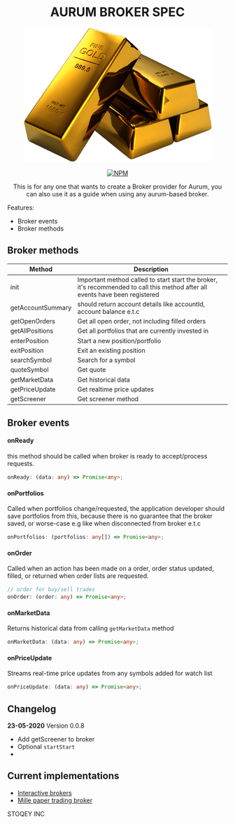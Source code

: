 <h1 align="center">AURUM BROKER SPEC</h1>

<p align="center">
<img src="./docs/gold_.png"></img>
</p>

<p align="center">
<a href="https://www.npmjs.com/package/@stoqey/aurum-broker-spec">
<img alt="NPM" src="https://img.shields.io/npm/dt/@stoqey/aurum-broker-spec.svg"></img>
</a>

</p>

 


<p align="center">
This is for any one that wants to create a Broker provider for Aurum, you can also use it as a guide when using any aurum-based broker.
</p>

Features:
- Broker events
- Broker methods

## Broker methods

| Method            | Description                                                                                                                   |
| ----------------- | ----------------------------------------------------------------------------------------------------------------------------- |
| init              | Important method called to start start the broker, it's recommended to call this method after all events have been registered |
| getAccountSummary | should return account details like accountId, account balance e.t.c                                                           |
| getOpenOrders     | Get all open order, not including  filled orders                                                                              |
| getAllPositions   | Get all portfolios that are currently invested in                                                                             |
| enterPosition     | Start a new position/portfolio                                                                                                |
| exitPosition      | Exit an existing position                                                                                                     |
| searchSymbol      | Search for a symbol                                                                                                           |
| quoteSymbol       | Get quote                                                                                                                     |
| getMarketData     | Get historical data                                                                                                           |
| getPriceUpdate    | Get realtime price updates                                                                                                    |
| getScreener       | Get screener method                                                                                                           |
## Broker events

#### **onReady** 
this method should be called when broker is ready to accept/process requests.

```ts
onReady: (data: any) => Promise<any>;
```

#### onPortfolios
Called when portfolios change/requested, the application developer should save portfolios from this, because there is no guarantee that the broker saved, or worse-case e.g like when disconnected from broker e.t.c
```ts
onPortfolios: (portfolios: any[]) => Promise<any>;
```

#### onOrder
Called when an action has been made on a order, order status  updated, filled, or returned when order lists are requested.

```ts
// order for buy/sell trades
onOrder: (order: any) => Promise<any>;
```

#### onMarketData
Returns historical data from calling `getMarketData` method
```ts
onMarketData: (data: any) => Promise<any>;
```   

#### onPriceUpdate
Streams real-time price updates from any symbols added for watch list
```ts
onPriceUpdate: (data: any) => Promise<any>;
``` 

## Changelog
**23-05-2020**
Version 0.0.8
- Add getScreener to broker
- Optional `startStart`
- 

## Current implementations
- [Interactive brokers](https://github.com/stoqey/aurum-broker-ibkr)
- [Mille paper trading broker](https://github.com/stoqey/aurum-broker-mille)



STOQEY INC